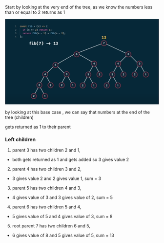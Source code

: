 Start by looking at the very end of the tree, as we know the numbers less than or equal to 2 returns as 1

![](/images/image_2025-02-04_111735440.png)

by looking at this base case , we can say that numbers at the end of the tree (children)

gets returned as 1 to their parent

### Left children 
1. parent 3 has two children 2 and 1, 
* both gets returned as 1 and gets added so 3 gives value 2
2. parent 4 has two children 3 and 2, 
* 3 gives value 2 and 2 gives value 1, sum = 3
3. parent 5 has two children 4 and 3, 
* 4 gives value of 3 and 3 gives value of 2, sum = 5
4. parent 6 has two children 5 and 4, 
* 5 gives value of 5 and 4 gives value of 3, sum = 8
5. root parent 7 has two children 6 and 5, 
* 6 gives value of 8 and 5 gives value of 5, sum = 13
